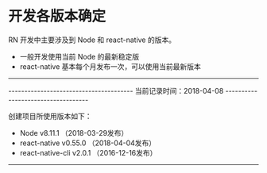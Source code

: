 # 开发各版本确定

RN 开发中主要涉及到 Node 和 react-native 的版本。

* 一般开发使用当前 Node 的最新稳定版
* react-native 基本每个月发布一次，可以使用当前最新版本

------------------------------------------------------------------------------------------------------------

--------------------------------------- 当前记录时间：2018-04-08 -----------------------------------

创建项目所使用版本如下：

* Node v8.11.1 （2018-03-29发布）
* react-native v0.55.0 （2018-04-04发布）
* react-native-cli v2.0.1 （2016-12-16发布）

------------------------------------------------------------------------------------------

